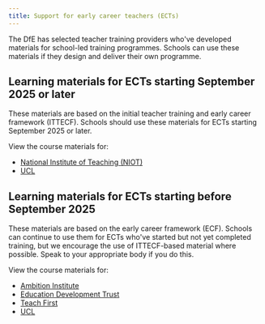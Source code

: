 ```yaml
---
title: Support for early career teachers (ECTs)
---
```


The DfE has selected teacher training providers who've developed materials for school-led training programmes. Schools can use these materials if they design and deliver their own programme.

## Learning materials for ECTs starting September 2025 or later

These materials are based on the initial teacher training and early career framework (ITTECF). Schools should use these materials for ECTs starting September 2025 or later.

View the course materials for:

- [National Institute of Teaching (NIOT)](https://niot.org.uk/programmes/materials-for-school-led-ect-programme-25-26)
- [UCL](https://cel-resources.ucl.ac.uk/ect)

## Learning materials for ECTs starting before September 2025
These materials are based on the early career framework (ECF). Schools can continue to use them for ECTs who've started but not yet completed training, but we encourage the use of ITTECF-based material where possible. Speak to your appropriate body if you do this.

View the course materials for:

- [Ambition Institute](/ambition-institute/)
- [Education Development Trust](/education-development-trust)
- [Teach First](/teach-first)
- [UCL](/ucl)

